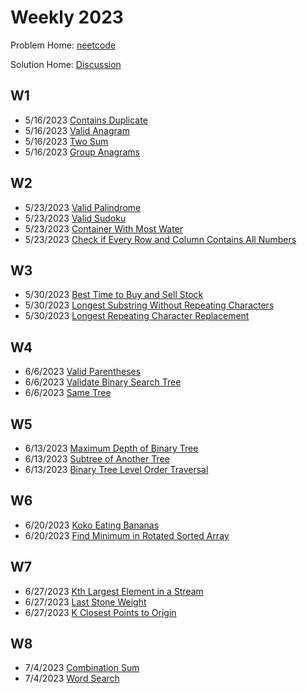 # Weekly 2023

Problem Home: [neetcode](https://neetcode.io/practice)

Solution Home: [Discussion](https://github.com/changbal/sg-leetcode/discussions/categories/weekly-grind)

## W1

- 5/16/2023	[Contains Duplicate](https://github.com/changbal/sg-leetcode/discussions/3)	
- 5/16/2023	[Valid Anagram](https://github.com/changbal/sg-leetcode/discussions/1)	
- 5/16/2023	[Two Sum](https://github.com/changbal/sg-leetcode/discussions/5)
- 5/16/2023	[Group Anagrams](https://github.com/changbal/sg-leetcode/discussions/6)	

## W2

- 5/23/2023	[Valid Palindrome](https://github.com/changbal/sg-leetcode/discussions/11)
- 5/23/2023	[Valid Sudoku](https://github.com/changbal/sg-leetcode/discussions/14)
- 5/23/2023	[Container With Most Water](https://github.com/changbal/sg-leetcode/discussions/15)	
- 5/23/2023	[Check if Every Row and Column Contains All Numbers](https://github.com/changbal/sg-leetcode/discussions/16)	

## W3

- 5/30/2023	[Best Time to Buy and Sell Stock](https://github.com/changbal/sg-leetcode/discussions/22)
- 5/30/2023	[Longest Substring Without Repeating Characters](https://github.com/changbal/sg-leetcode/discussions/29)	
- 5/30/2023	[Longest Repeating Character Replacement](https://github.com/changbal/sg-leetcode/discussions/30)

## W4

- 6/6/2023 [Valid Parentheses](https://github.com/changbal/sg-leetcode/discussions/32)
- 6/6/2023 [Validate Binary Search Tree](https://github.com/changbal/sg-leetcode/discussions/34)
- 6/6/2023 [Same Tree](https://github.com/changbal/sg-leetcode/discussions/33)

## W5

- 6/13/2023 [Maximum Depth of Binary Tree](https://github.com/changbal/sg-leetcode/discussions/42)
- 6/13/2023 [Subtree of Another Tree](https://github.com/changbal/sg-leetcode/discussions/41)
- 6/13/2023 [Binary Tree Level Order Traversal](https://github.com/changbal/sg-leetcode/discussions/40)

## W6

- 6/20/2023 [Koko Eating Bananas](https://github.com/changbal/sg-leetcode/discussions/53)
- 6/20/2023 [Find Minimum in Rotated Sorted Array](https://github.com/changbal/sg-leetcode/discussions/54)

## W7

- 6/27/2023 [Kth Largest Element in a Stream](https://github.com/changbal/sg-leetcode/discussions/59)
- 6/27/2023 [Last Stone Weight](https://github.com/changbal/sg-leetcode/discussions/60)
- 6/27/2023 [K Closest Points to Origin](https://github.com/changbal/sg-leetcode/discussions/61)

## W8

- 7/4/2023 [Combination Sum](https://github.com/changbal/sg-leetcode/discussions/64)
- 7/4/2023 [Word Search](https://github.com/changbal/sg-leetcode/discussions/65)

